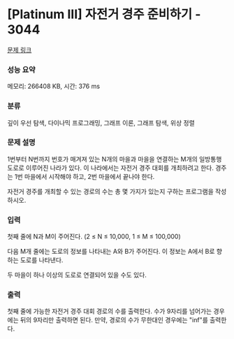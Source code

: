 # [Platinum III] 자전거 경주 준비하기 - 3044 

[문제 링크](https://www.acmicpc.net/problem/3044) 

### 성능 요약

메모리: 266408 KB, 시간: 376 ms

### 분류

깊이 우선 탐색, 다이나믹 프로그래밍, 그래프 이론, 그래프 탐색, 위상 정렬

### 문제 설명

<p>1번부터 N번까지 번호가 매겨져 있는 N개의 마을과 마을을 연결하는 M개의 일방통행 도로로 이루어진 나라가 있다. 이 나라에서는 자전거 경주 대회를 개최하려고 한다. 경주는 1번 마을에서 시작해야 하고, 2번 마을에서 끝나야 한다.</p>

<p>자전거 경주를 개최할 수 있는 경로의 수는 총 몇 가지가 있는지 구하는 프로그램을 작성하시오.</p>

### 입력 

 <p>첫째 줄에 N과 M이 주어진다. (2 ≤ N ≤ 10,000, 1 ≤ M ≤ 100,000)</p>

<p>다음 M개 줄에는 도로의 정보를 나타내는 A와 B가 주어진다. 이 정보는 A에서 B로 향하는 도로를 나타낸다.</p>

<p>두 마을이 하나 이상의 도로로 연결되어 있을 수도 있다.</p>

### 출력 

 <p>첫째 줄에 가능한 자전거 경주 대회 경로의 수를 출력한다. 수가 9자리를 넘어가는 경우에는 뒤의 9자리만 출력하면 된다. 만약, 경로의 수가 무한대인 경우에는 "inf"를 출력한다.</p>


